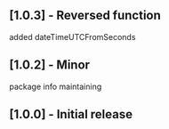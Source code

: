 ## [1.0.3] - Reversed function

added dateTimeUTCFromSeconds

## [1.0.2] - Minor
package info maintaining

## [1.0.0] - Initial release